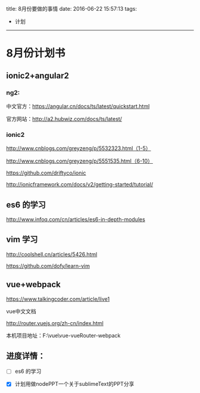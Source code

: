 title: 8月份要做的事情
date: 2016-06-22 15:57:13
tags:
  - 计划
---

# 8月份计划书

## ionic2+angular2

### ng2:

中文官方：https://angular.cn/docs/ts/latest/quickstart.html

官方网站：http://a2.hubwiz.com/docs/ts/latest/

### ionic2

http://www.cnblogs.com/greyzeng/p/5532323.html（1-5）

http://www.cnblogs.com/greyzeng/p/5551535.html（6-10）

https://github.com/driftyco/ionic

http://ionicframework.com/docs/v2/getting-started/tutorial/


## es6 的学习

http://www.infoq.com/cn/articles/es6-in-depth-modules

## vim 学习



http://coolshell.cn/articles/5426.html

https://github.com/dofy/learn-vim

## vue+webpack

https://www.talkingcoder.com/article/live1

vue中文文档

http://router.vuejs.org/zh-cn/index.html

本机项目地址：F:\vue\vue-vueRouter-webpack

## 进度详情：

- [ ] es6 的学习
- [x] 计划用做nodePPT一个关于sublimeText的PPT分享

